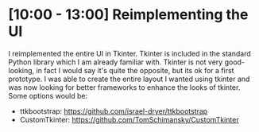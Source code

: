 # [10:00 - 13:00] Reimplementing the UI
I reimplemented the entire UI in Tkinter.
Tkinter is included in the standard Python library which I am already familiar with.
Tkinter is not very good-looking, in fact I would say it's quite the opposite, but its ok for a first prototype.
I was able to create the entire layout I wanted using tkinter and was now looking for better frameworks to enhance the looks of tkinter.
Some options would be:
- ttkbootstrap: https://github.com/israel-dryer/ttkbootstrap
- CustomTkinter: https://github.com/TomSchimansky/CustomTkinter